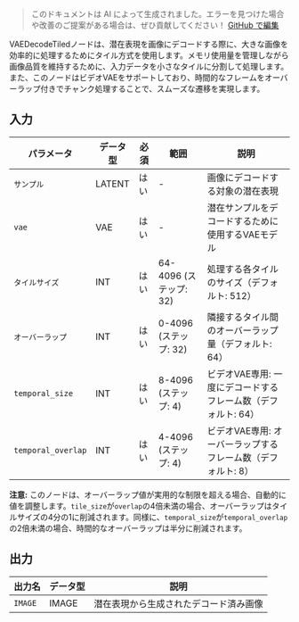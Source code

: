 > このドキュメントは AI によって生成されました。エラーを見つけた場合や改善のご提案がある場合は、ぜひ貢献してください！ [GitHub で編集](https://github.com/Comfy-Org/embedded-docs/blob/main/comfyui_embedded_docs/docs/VAEDecodeTiled/ja.md)

VAEDecodeTiledノードは、潜在表現を画像にデコードする際に、大きな画像を効率的に処理するためにタイル方式を使用します。メモリ使用量を管理しながら画像品質を維持するために、入力データを小さなタイルに分割して処理します。また、このノードはビデオVAEをサポートしており、時間的なフレームをオーバーラップ付きでチャンク処理することで、スムーズな遷移を実現します。

## 入力

| パラメータ | データ型 | 必須 | 範囲 | 説明 |
|-----------|-----------|----------|-------|-------------|
| `サンプル` | LATENT | はい | - | 画像にデコードする対象の潜在表現 |
| `vae` | VAE | はい | - | 潜在サンプルをデコードするために使用するVAEモデル |
| `タイルサイズ` | INT | はい | 64-4096 (ステップ: 32) | 処理する各タイルのサイズ（デフォルト: 512） |
| `オーバーラップ` | INT | はい | 0-4096 (ステップ: 32) | 隣接するタイル間のオーバーラップ量（デフォルト: 64） |
| `temporal_size` | INT | はい | 8-4096 (ステップ: 4) | ビデオVAE専用: 一度にデコードするフレーム数（デフォルト: 64） |
| `temporal_overlap` | INT | はい | 4-4096 (ステップ: 4) | ビデオVAE専用: オーバーラップするフレーム数（デフォルト: 8） |

**注意:** このノードは、オーバーラップ値が実用的な制限を超える場合、自動的に値を調整します。`tile_size`が`overlap`の4倍未満の場合、オーバーラップはタイルサイズの4分の1に削減されます。同様に、`temporal_size`が`temporal_overlap`の2倍未満の場合、時間的なオーバーラップは半分に削減されます。

## 出力

| 出力名 | データ型 | 説明 |
|-------------|-----------|-------------|
| `IMAGE` | IMAGE | 潜在表現から生成されたデコード済み画像 |
